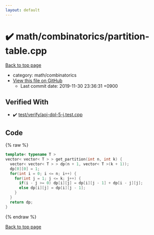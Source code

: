 ```yaml
---
layout: default
---
```


<!-- mathjax config similar to math.stackexchange -->
<script type="text/javascript" async
  src="https://cdnjs.cloudflare.com/ajax/libs/mathjax/2.7.5/MathJax.js?config=TeX-MML-AM_CHTML">
</script>
<script type="text/x-mathjax-config">
  MathJax.Hub.Config({
    TeX: { equationNumbers: { autoNumber: "AMS" }},
    tex2jax: {
      inlineMath: [ ['$','$'] ],
      processEscapes: true
    },
    "HTML-CSS": { matchFontHeight: false },
    displayAlign: "left",
    displayIndent: "2em"
  });
</script>

<script type="text/javascript" src="https://cdnjs.cloudflare.com/ajax/libs/jquery/3.4.1/jquery.min.js"></script>
<script src="https://cdn.jsdelivr.net/npm/jquery-balloon-js@1.1.2/jquery.balloon.min.js" integrity="sha256-ZEYs9VrgAeNuPvs15E39OsyOJaIkXEEt10fzxJ20+2I=" crossorigin="anonymous"></script>
<script type="text/javascript" src="../../../assets/js/copy-button.js"></script>
<link rel="stylesheet" href="../../../assets/css/copy-button.css" />


# :heavy_check_mark: math/combinatorics/partition-table.cpp
<a href="../../../index.html">Back to top page</a>

* category: math/combinatorics
* <a href="{{ site.github.repository_url }}/blob/master/math/combinatorics/partition-table.cpp">View this file on GitHub</a>
    - Last commit date: 2019-11-30 23:36:31 +0900




## Verified With
* :heavy_check_mark: <a href="../../../verify/test/verify/aoj-dpl-5-j.test.cpp.html">test/verify/aoj-dpl-5-j.test.cpp</a>


## Code
{% raw %}
```cpp
template< typename T >
vector< vector< T > > get_partition(int n, int k) {
  vector< vector< T > > dp(n + 1, vector< T >(k + 1));
  dp[0][0] = 1;
  for(int i = 0; i <= n; i++) {
    for(int j = 1; j <= k; j++) {
      if(i - j >= 0) dp[i][j] = dp[i][j - 1] + dp[i - j][j];
      else dp[i][j] = dp[i][j - 1];
    }
  }
  return dp;
}

```
{% endraw %}

<a href="../../../index.html">Back to top page</a>

